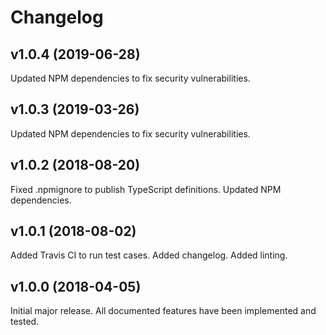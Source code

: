 # Changelog

## v1.0.4 (2019-06-28)

Updated NPM dependencies to fix security vulnerabilities.

## v1.0.3 (2019-03-26)

Updated NPM dependencies to fix security vulnerabilities.

## v1.0.2 (2018-08-20)

Fixed .npmignore to publish TypeScript definitions.
Updated NPM dependencies.

## v1.0.1 (2018-08-02)

Added Travis CI to run test cases.
Added changelog.
Added linting.

## v1.0.0 (2018-04-05)

Initial major release.
All documented features have been implemented and tested.
